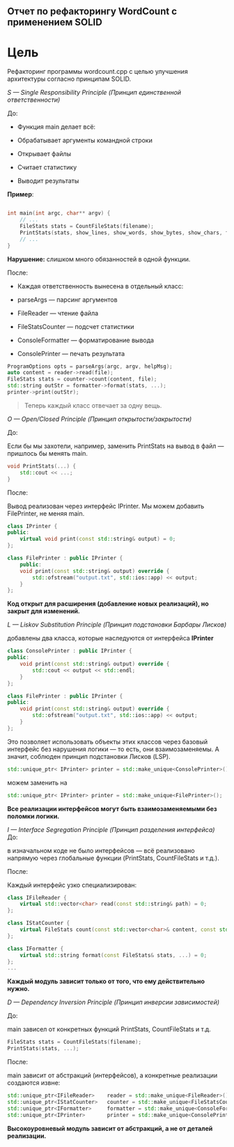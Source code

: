 ## Отчет по рефакторингу WordCount с применением SOLID

# Цель
Рефакторинг программы wordcount.cpp с целью улучшения архитектуры согласно принципам SOLID. 

*S — Single Responsibility Principle (Принцип единственной ответственности)*

До:

* Функция main делает всё:

* Обрабатывает аргументы командной строки

* Открывает файлы

* Считает статистику

* Выводит результаты

**Пример**:

``` cpp

int main(int argc, char** argv) {
    // ...
    FileStats stats = CountFileStats(filename);
    PrintStats(stats, show_lines, show_words, show_bytes, show_chars, filenames.size() > 1);
    // ...
}
```

**Нарушение:** слишком много обязанностей в одной функции.

После:

* Каждая ответственность вынесена в отдельный класс:

* parseArgs — парсинг аргументов

* FileReader — чтение файла

* FileStatsCounter — подсчет статистики

* ConsoleFormatter — форматирование вывода

* ConsolePrinter — печать результата

```cpp
ProgramOptions opts = parseArgs(argc, argv, helpMsg);
auto content = reader->read(file);
FileStats stats = counter->count(content, file);
std::string outStr = formatter->format(stats, ...);
printer->print(outStr);
```
> Теперь каждый класс отвечает за одну вещь.

*O — Open/Closed Principle (Принцип открытости/закрытости)*

До:

Если бы мы захотели, например, заменить PrintStats на вывод в файл — пришлось бы менять main.

``` cpp 
void PrintStats(...) {
    std::cout << ...;
}
```
После:

Вывод реализован через интерфейс IPrinter. Мы можем добавить FilePrinter, не меняя main.

``` cpp
class IPrinter {
public:
    virtual void print(const std::string& output) = 0;
};

class FilePrinter : public IPrinter {
    public:
    void print(const std::string& output) override {
        std::ofstream("output.txt", std::ios::app) << output;
    }
};
```
**Код открыт для расширения (добавление новых реализаций), но закрыт для изменений.**

*L — Liskov Substitution Principle (Принцип подстановки Барбары Лисков)*

добавлены два класса, которые наследуются от интерфейса  **IPrinter**
```cpp
class ConsolePrinter : public IPrinter {
public:
    void print(const std::string& output) override {
        std::cout << output << std::endl;
    }
};

class FilePrinter : public IPrinter {
public:
    void print(const std::string& output) override {
        std::ofstream("output.txt", std::ios::app) << output;
    }
};
```
Это позволяет использовать объекты этих классов через базовый интерфейс без нарушения логики — то есть, они взаимозаменяемы.
А значит, соблюден принцип подстановки Лисков (LSP).
```cpp
std::unique_ptr< IPrinter> printer = std::make_unique<ConsolePrinter>(); 
```
можем заменить на 
```cpp
std::unique_ptr< IPrinter> printer = std::make_unique<FilePrinter>(); 
```

**Все реализации интерфейсов могут быть взаимозаменяемыми без поломки логики.**

*I — Interface Segregation Principle (Принцип разделения интерфейса)*
До:

в изначальном коде не было интерфейсов — всё реализовано напрямую через глобальные функции (PrintStats, CountFileStats и т.д.).

После:

Каждый интерфейс узко специализирован:

```cpp
class IFileReader {
    virtual std::vector<char> read(const std::string& path) = 0;
};

class IStatCounter {
    virtual FileStats count(const std::vector<char>& content, const std::string& filename) = 0;
};

class IFormatter {
    virtual std::string format(const FileStats& stats, ...) = 0;
};
...
```
**Каждый модуль зависит только от того, что ему действительно нужно.**

*D — Dependency Inversion Principle (Принцип инверсии зависимостей)*

До:

main зависел от конкретных функций PrintStats, CountFileStats и т.д.

```cpp
FileStats stats = CountFileStats(filename);
PrintStats(stats, ...);
```
После:

main зависит от абстракций (интерфейсов), а конкретные реализации создаются извне:

```cpp
std::unique_ptr<IFileReader>    reader = std::make_unique<FileReader>();
std::unique_ptr<IStatCounter>   counter = std::make_unique<FileStatsCounter>();
std::unique_ptr<IFormatter>     formatter = std::make_unique<ConsoleFormatter>();
std::unique_ptr<IPrinter>       printer = std::make_unique<ConsolePrinter>();
```
**Высокоуровневый модуль зависит от абстракций, а не от деталей реализации.**